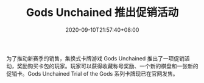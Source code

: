 ﻿---
title: "Gods Unchained 推出促销活动"
date: 2020-09-10T21:57:40+08:00
lastmod: 2020-09-10T16:45:40+08:00
draft: false
authors: ["Ursa"]
description: "为了推动新赛季的销售，集换式卡牌游戏 Gods Unchained 推出了一项促销活动，奖励购买卡包的玩家。玩家可以获得收藏称号奖励、一个新的棋盘和一张新的促销卡。Gods Unchained Trial of the Gods 系列卡牌现已在官网发售。"
featuredImage: "gods-unchained-launches-sale-promotion-campaign.png"
tags: ["Virtual World","虚拟世界","Play to Earn"]
categories: ["news"]
news: ["虚拟世界"]
weight: 
lightgallery: true
pinned: false
recommend: false
recommend1: false
---

为了推动新赛季的销售，集换式卡牌游戏 Gods Unchained 推出了一项促销活动，奖励购买卡包的玩家。玩家可以获得收藏称号奖励、一个新的棋盘和一张新的促销卡。Gods Unchained Trial of the Gods 系列卡牌现已在官网发售。

<!--more-->

